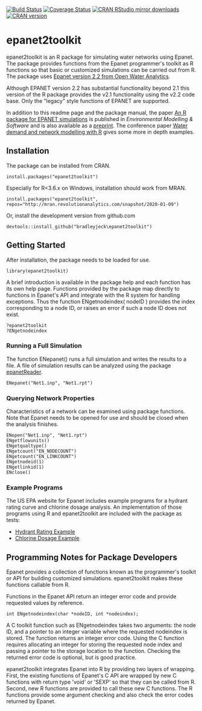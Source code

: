 [![Build Status](https://travis-ci.org/bradleyjeck/epanet2toolkit.svg?branch=master)](https://travis-ci.org/bradleyjeck/epanet2toolkit)
[![Coverage Status](https://codecov.io/gh/bradleyjeck/epanet2toolkit/branch/master/graph/badge.svg)](https://app.codecov.io/gh/bradleyjeck/epanet2toolkit)
[![CRAN RStudio mirror
downloads](http://cranlogs.r-pkg.org/badges/epanet2toolkit)](https://cran.r-project.org/package=epanet2toolkit)
[![CRAN
version](http://www.r-pkg.org/badges/version/epanet2toolkit)](https://cran.r-project.org/package=epanet2toolkit)


# epanet2toolkit
epanet2toolkit is an R package for simulating water networks using Epanet. The
package provides functions from the Epanet programmer's toolkit as R functions so
that basic or customized simulations can be carried out from R.  The package
uses [Epanet version 2.2 from Open Water Analytics](https://github.com/OpenWaterAnalytics/EPANET/releases/tag/v2.2).  

Although EPANET version 2.2 has substantial functionality beyond 2.1 this version of the R package 
provides the v2.1 functionality using the v2.2 code base.  Only the "legacy" style functions of EPANET
are supported.  

In addition to this readme page and the package manual, the paper [An R package for EPANET simulations](https://doi.org/10.1016/j.envsoft.2018.05.016) 
is published in _Environmental Modelling & Software_ and is also available as a [preprint](http://bradeck.net/docs/ArandiaEck2018epanet2toolkit.pdf).  The conference paper [Water demand and network modelling with R](http://bradeck.net/docs/iEMSs18.pdf) gives some more in depth examples.

## Installation
The package can be installed from CRAN. 
```
install.packages("epanet2toolkit")
```
Especially for R<3.6.x on Windows, installation should work from MRAN. 
```
install.packages("epanet2toolkit", repos="http://mran.revolutionanalytics.com/snapshot/2020-01-09") 
```
Or, install the development version from github.com
```
devtools::install_github("bradleyjeck\epanet2toolkit")
```

## Getting Started
After installation, the package needs to be loaded for use.
```
library(epanet2toolkit)
```
A brief introduction is available in the package help and each function has its
own help page.  Functions provided by the package map directly to functions in
Epanet's API and integrate with the R system for handling exceptions. Thus the
function ENgetnodeindex( nodeID ) provides the index corresponding to a node
ID, or raises an error if such a node ID does not exist. 

```
?epanet2toolkit
?ENgetnodeindex
```

### Running a Full Simulation
The function ENepanet() runs a full simulation and writes the results to a file.
A file of simulation results can be analyzed using the package [epanetReader](https://github.com/bradleyjeck/epanetReader). 
```
ENepanet("Net1.inp", "Net1.rpt")
```

### Querying Network Properties
Characteristics of a network can be examined using package functions.
Note that Epanet needs to be opened for use and should be closed when the analysis finishes. 
```
ENopen("Net1.inp", "Net1.rpt")
ENgetflowunits()
ENgetqualtype()
ENgetcount("EN_NODECOUNT") 
ENgetcount("EN_LINKCOUNT")
ENgetnodeid(1)
ENgetlinkid(1)
ENclose()
```
### Example Programs 

The US EPA website for Epanet includes example programs for a hydrant rating curve 
and chlorine dosage analysis.  An implementation of those programs using R and epanet2toolkit
are included with the package as tests:
- [Hydrant Rating Example](https://github.com/bradleyjeck/epanet2toolkit/blob/master/tests/testthat/test_epanet_example_2.r)   
- [Chlorine Dosage Example](https://github.com/bradleyjeck/epanet2toolkit/blob/master/tests/testthat/test_epanet_example_3.r)   



## Programming Notes for Package Developers 

Epanet provides a collection of functions known as the programmer's toolkit or
API for building customized simulations.  epanet2toolkit makes these functions
callable from R. 

Functions in the Epanet API return an integer error code and provide requested
values by reference. 
```
int ENgetnodeindex(char *nodeID, int *nodeindex); 
``` 
A C toolkit function such as ENgetnodeindex takes two arguments: the node
ID, and a pointer to an integer variable where the requested nodeindex is
stored. The function returns an integer error code.  Using the C function
requires allocating an integer for storing the requested node index and passing
a pointer to the storage location to the function. Checking
the returned error code is optional, but is good practice. 

epanet2toolkit integrates Epanet into R by providing two layers of
wrapping.  First, the existing functions of Epanet's C API are wrapped by new C
functions with return type 'void' or 'SEXP' so that they can be called from R.
Second, new R functions are provided to call these new C functions. The R
functions provide some argument checking and also check the error codes returned
by Epanet. 



